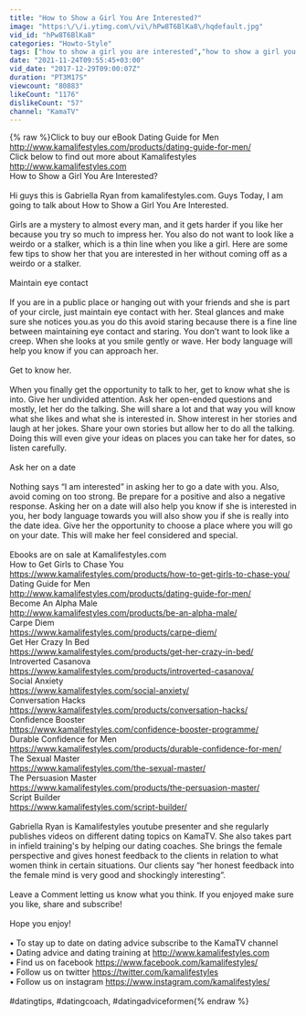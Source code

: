 ```yaml
---
title: "How to Show a Girl You Are Interested?"
image: "https:\/\/i.ytimg.com\/vi\/hPw8T6BlKa8\/hqdefault.jpg"
vid_id: "hPw8T6BlKa8"
categories: "Howto-Style"
tags: ["how to show a girl you are interested","how to show a girl you're interested","how to show a woman you are interested in her"]
date: "2021-11-24T09:55:45+03:00"
vid_date: "2017-12-29T09:00:07Z"
duration: "PT3M17S"
viewcount: "80883"
likeCount: "1176"
dislikeCount: "57"
channel: "KamaTV"
---
```

{% raw %}Click to buy our eBook Dating Guide for Men<br /><a rel="nofollow" target="blank" href="http://www.kamalifestyles.com/products/dating-guide-for-men/">http://www.kamalifestyles.com/products/dating-guide-for-men/</a><br />Click below to find out more about Kamalifestyles <br /><a rel="nofollow" target="blank" href="http://www.kamalifestyles.com">http://www.kamalifestyles.com</a><br />How to Show a Girl You Are Interested?<br /><br />Hi guys this is Gabriella Ryan from kamalifestyles.com. Guys Today, I am going to talk about How to Show a Girl You Are Interested.<br /><br />Girls are a mystery to almost every man, and it gets harder if you like her because you try so much to impress her. You also do not want to look like a weirdo or a stalker, which is a thin line when you like a girl. Here are some few tips to show her that you are interested in her without coming off as a weirdo or a stalker.<br /><br />Maintain eye contact<br /><br />If you are in a public place or hanging out with your friends and she is part of your circle, just maintain eye contact with her. Steal glances and make sure she notices you.as you do this avoid staring because there is a fine line between maintaining eye contact and staring. You don’t want to look like a creep. When she looks at you smile gently or wave. Her body language will help you know if you can approach her.<br /><br />Get to know her.<br /><br />When you finally get the opportunity to talk to her, get to know what she is into. Give her undivided attention. Ask her open-ended questions and mostly, let her do the talking. She will share a lot and that way you will know what she likes and what she is interested in. Show interest in her stories and laugh at her jokes. Share your own stories but allow her to do all the talking. Doing this will even give your ideas on places you can take her for dates, so listen carefully.<br /><br />Ask her on a date<br /><br />Nothing says “I am interested” in asking her to go a date with you. Also, avoid coming on too strong. Be prepare for a positive and also a negative response. Asking her on a date will also help you know if she is interested in you, her body language towards you will also show you if she is really into the date idea. Give her the opportunity to choose a place where you will go on your date. This will make her feel considered and special.<br /><br />Ebooks are on sale at Kamalifestyles.com<br />How to Get Girls to Chase You<br /><a rel="nofollow" target="blank" href="https://www.kamalifestyles.com/products/how-to-get-girls-to-chase-you/">https://www.kamalifestyles.com/products/how-to-get-girls-to-chase-you/</a><br />Dating Guide for Men<br /><a rel="nofollow" target="blank" href="http://www.kamalifestyles.com/products/dating-guide-for-men/">http://www.kamalifestyles.com/products/dating-guide-for-men/</a><br />Become An Alpha Male<br /><a rel="nofollow" target="blank" href="http://www.kamalifestyles.com/products/be-an-alpha-male/">http://www.kamalifestyles.com/products/be-an-alpha-male/</a><br />Carpe Diem<br /><a rel="nofollow" target="blank" href="https://www.kamalifestyles.com/products/carpe-diem/">https://www.kamalifestyles.com/products/carpe-diem/</a><br />Get Her Crazy In Bed<br /><a rel="nofollow" target="blank" href="https://www.kamalifestyles.com/products/get-her-crazy-in-bed/">https://www.kamalifestyles.com/products/get-her-crazy-in-bed/</a><br />Introverted Casanova<br /><a rel="nofollow" target="blank" href="https://www.kamalifestyles.com/products/introverted-casanova/">https://www.kamalifestyles.com/products/introverted-casanova/</a><br />Social Anxiety<br /><a rel="nofollow" target="blank" href="https://www.kamalifestyles.com/social-anxiety/">https://www.kamalifestyles.com/social-anxiety/</a><br />Conversation Hacks<br /><a rel="nofollow" target="blank" href="https://www.kamalifestyles.com/products/conversation-hacks/">https://www.kamalifestyles.com/products/conversation-hacks/</a><br />Confidence Booster<br /><a rel="nofollow" target="blank" href="https://www.kamalifestyles.com/confidence-booster-programme/">https://www.kamalifestyles.com/confidence-booster-programme/</a><br />Durable Confidence for Men<br /><a rel="nofollow" target="blank" href="https://www.kamalifestyles.com/products/durable-confidence-for-men/">https://www.kamalifestyles.com/products/durable-confidence-for-men/</a><br />The Sexual Master<br /><a rel="nofollow" target="blank" href="https://www.kamalifestyles.com/the-sexual-master/">https://www.kamalifestyles.com/the-sexual-master/</a><br />The Persuasion Master<br /><a rel="nofollow" target="blank" href="https://www.kamalifestyles.com/products/the-persuasion-master/">https://www.kamalifestyles.com/products/the-persuasion-master/</a><br />Script Builder<br /><a rel="nofollow" target="blank" href="https://www.kamalifestyles.com/script-builder/">https://www.kamalifestyles.com/script-builder/</a><br /><br />Gabriella Ryan is Kamalifestyles youtube presenter and she regularly publishes videos on different dating topics on KamaTV. She also takes part in infield training's by helping our dating coaches. She brings the female perspective and gives honest feedback to the clients in relation to what women think in certain situations. Our clients say “her honest feedback into the female mind is very good and shockingly interesting”.<br /><br />Leave a Comment letting us know what you think. If you enjoyed make sure you like, share and subscribe!<br /><br />Hope you enjoy! <br /><br />• To stay up to date on dating advice subscribe to the KamaTV channel<br />• Dating advice and dating training at <a rel="nofollow" target="blank" href="http://www.kamalifestyles.com">http://www.kamalifestyles.com</a><br />• Find us on facebook <a rel="nofollow" target="blank" href="https://www.facebook.com/kamalifestyles/">https://www.facebook.com/kamalifestyles/</a><br />• Follow us on twitter <a rel="nofollow" target="blank" href="https://twitter.com/kamalifestyles">https://twitter.com/kamalifestyles</a><br />• Follow us on instagram <a rel="nofollow" target="blank" href="https://www.instagram.com/kamalifestyles/">https://www.instagram.com/kamalifestyles/</a><br /><br />#datingtips, #datingcoach, #datingadviceformen{% endraw %}
